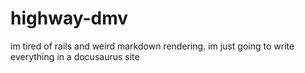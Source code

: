 # highway-dmv
im tired of rails and weird markdown rendering. im just going to write everything in a docusaurus site
